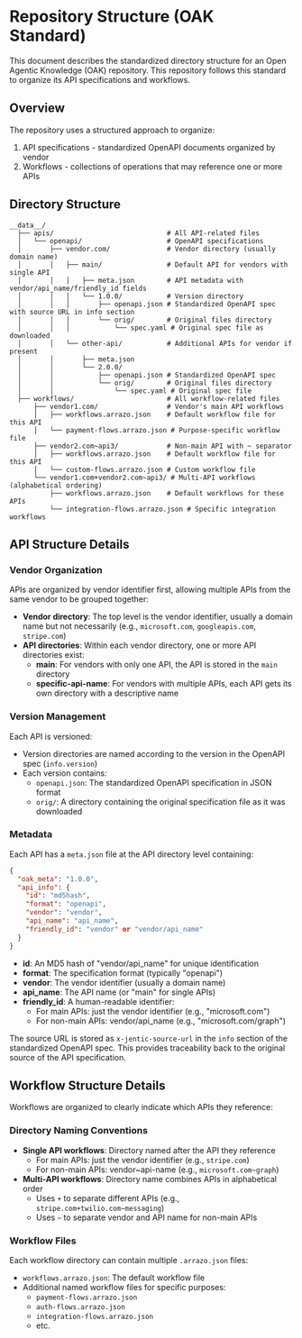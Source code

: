 # Repository Structure (OAK Standard)

This document describes the standardized directory structure for an Open Agentic Knowledge (OAK) repository. This repository follows this standard to organize its API specifications and workflows.

## Overview

The repository uses a structured approach to organize:
1. API specifications - standardized OpenAPI documents organized by vendor
2. Workflows - collections of operations that may reference one or more APIs

## Directory Structure

```
__data__/
  ├── apis/                            # All API-related files
  │   └── openapi/                     # OpenAPI specifications
  │       ├── vendor.com/              # Vendor directory (usually domain name)
  │       │   ├── main/                # Default API for vendors with single API
  │       │   │   ├── meta.json        # API metadata with vendor/api_name/friendly_id fields
  │       │   │   └── 1.0.0/           # Version directory
  │       │   │       ├── openapi.json # Standardized OpenAPI spec with source URL in info section
  │       │   │       └── orig/        # Original files directory
  │       │   │           └── spec.yaml # Original spec file as downloaded
  │       │   └── other-api/           # Additional APIs for vendor if present
  │       │       ├── meta.json
  │       │       └── 2.0.0/
  │       │           ├── openapi.json # Standardized OpenAPI spec
  │       │           └── orig/        # Original files directory
  │       │               └── spec.yaml # Original spec file
  ├── workflows/                       # All workflow-related files
      ├── vendor1.com/                 # Vendor's main API workflows 
      │   ├── workflows.arrazo.json    # Default workflow file for this API
      │   └── payment-flows.arrazo.json # Purpose-specific workflow file
      ├── vendor2.com~api3/            # Non-main API with ~ separator
      │   ├── workflows.arrazo.json    # Default workflow file for this API
      │   └── custom-flows.arrazo.json # Custom workflow file
      └── vendor1.com+vendor2.com~api3/ # Multi-API workflows (alphabetical ordering)
          ├── workflows.arrazo.json    # Default workflows for these APIs
          └── integration-flows.arrazo.json # Specific integration workflows
```

## API Structure Details

### Vendor Organization

APIs are organized by vendor identifier first, allowing multiple APIs from the same vendor to be grouped together:

- **Vendor directory**: The top level is the vendor identifier, usually a domain name but not necessarily (e.g., `microsoft.com`, `googleapis.com`, `stripe.com`)
- **API directories**: Within each vendor directory, one or more API directories exist:
  - **main**: For vendors with only one API, the API is stored in the `main` directory
  - **specific-api-name**: For vendors with multiple APIs, each API gets its own directory with a descriptive name

### Version Management

Each API is versioned:

- Version directories are named according to the version in the OpenAPI spec (`info.version`)
- Each version contains:
  - `openapi.json`: The standardized OpenAPI specification in JSON format
  - `orig/`: A directory containing the original specification file as it was downloaded

### Metadata

Each API has a `meta.json` file at the API directory level containing:

```json
{
  "oak_meta": "1.0.0",
  "api_info": {
    "id": "md5hash",
    "format": "openapi",
    "vendor": "vendor",
    "api_name": "api_name",
    "friendly_id": "vendor" or "vendor/api_name"
  }
}
```

- **id**: An MD5 hash of "vendor/api_name" for unique identification
- **format**: The specification format (typically "openapi")
- **vendor**: The vendor identifier (usually a domain name)
- **api_name**: The API name (or "main" for single APIs)
- **friendly_id**: A human-readable identifier:
  - For main APIs: just the vendor identifier (e.g., "microsoft.com")
  - For non-main APIs: vendor/api_name (e.g., "microsoft.com/graph")

The source URL is stored as `x-jentic-source-url` in the `info` section of the standardized OpenAPI spec. This provides traceability back to the original source of the API specification.

## Workflow Structure Details

Workflows are organized to clearly indicate which APIs they reference:

### Directory Naming Conventions

- **Single API workflows**: Directory named after the API they reference
  - For main APIs: just the vendor identifier (e.g., `stripe.com`)
  - For non-main APIs: vendor~api-name (e.g., `microsoft.com~graph`)
- **Multi-API workflows**: Directory name combines APIs in alphabetical order
  - Uses `+` to separate different APIs (e.g., `stripe.com+twilio.com~messaging`)
  - Uses `~` to separate vendor and API name for non-main APIs

### Workflow Files

Each workflow directory can contain multiple `.arrazo.json` files:

- `workflows.arrazo.json`: The default workflow file
- Additional named workflow files for specific purposes:
  - `payment-flows.arrazo.json`
  - `auth-flows.arrazo.json`
  - `integration-flows.arrazo.json`
  - etc.

